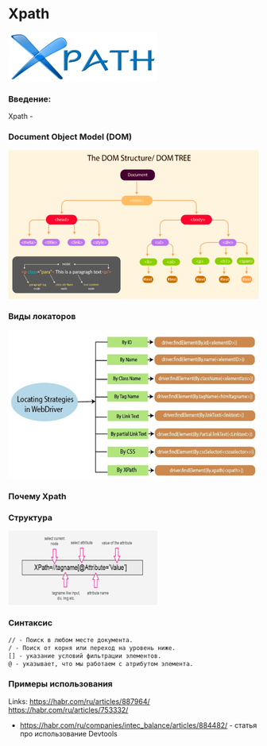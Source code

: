 # Xpath

<img src='../images/xpath_big_icon.jfif' alt='Xpath_title' width='300' height='100'>

### Введение: 

Xpath - 

### Document Object Model (DOM)

<img src='../images/dom_pic.png' alt='dom' width='600' height='300'>

### Виды локаторов

<img src='../images/xpath_pic.jfif' alt='Xpath_title' width='600' height='300'>

### Почему Xpath

### Структура

<img src='../images/xpath_pic.png' alt='Xpath_title' width='300' height='150'>

### Синтаксис

```plaintext
// - Поиск в любом месте документа.
/ - Поиск от корня или переход на уровень ниже.
[] - указание условий фильтрации элементов.
@ - указывает, что мы работаем с атрибутом элемента.

```

### Примеры использования

Links:
https://habr.com/ru/articles/887964/
https://habr.com/ru/articles/753332/
- https://habr.com/ru/companies/intec_balance/articles/884482/ - статья про использование Devtools